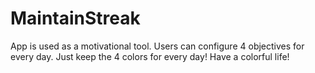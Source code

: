 # MaintainStreak

App is used as a motivational tool.
Users can configure 4 objectives for every day. Just keep the 4 colors for every day!
Have a colorful life!
